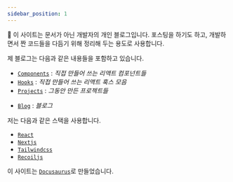 ```yaml
---
sidebar_position: 1
---
```


:wave: 이 사이트는 문서가 아닌 개발자의 개인 블로그입니다. 포스팅을 하기도 하고, 개발하면서 짠 코드들을 다듬기 위해 정리해 두는 용도로 사용합니다.

제 블로그는 다음과 같은 내용들을 포함하고 있습니다.

- [`Components`](/docs/components/Accordion) : _직접 만들어 쓰는 리액트 컴포넌트들_
- [`Hooks`](/docs/hooks/useConfirm) : _직접 만들어 쓰는 리액트 훅스 모음_
- [`Projects`](/docs/projects/Dynamisign) : _그동안 만든 프로젝트들_
<!-- - [`Profile`](/profile) : _프로필_ -->
- [`Blog`](/blog) : _블로그_

저는 다음과 같은 스택을 사용합니다.

- [`React`](https://ko.reactjs.org/)
- [`Nextjs`](https://nextjs.org/)
- [`Tailwindcss`](https://tailwindcss.com/)
- [`Recoiljs`](https://recoiljs.org/)

이 사이트는 [`Docusaurus`](https://docusaurus.io/)로 만들었습니다.
